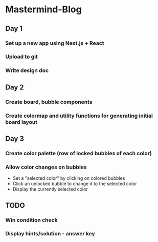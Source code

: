 # Mastermind-Blog

## Day 1

### Set up a new app using Next.js + React

### Upload to git

### Write design doc

## Day 2

### Create board, bubble components

### Create colormap and utility functions for generating initial board layout

## Day 3

### Create color palette (row of locked bubbles of each color)

### Allow color changes on bubbles

  * Set a "selected color" by clicking on colored bubbles
  * Click an unlocked bubble to change it to the selected color
  * Display the currently selected color


## TODO

### Win condition check

### Display hints/solution - answer key